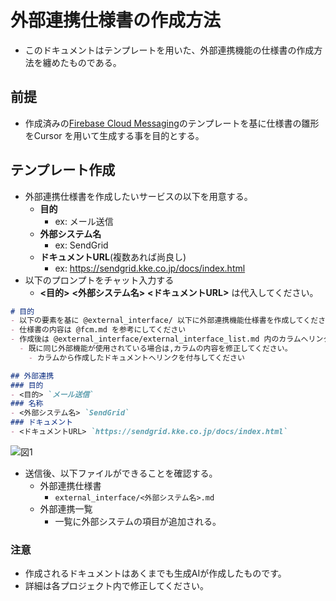 # 外部連携仕様書の作成方法

- このドキュメントはテンプレートを用いた、外部連携機能の仕様書の作成方法を纏めたものである。

## 前提

- 作成済みの[Firebase Cloud Messaging]のテンプレートを基に仕様書の雛形をCursor を用いて生成する事を目的とする。

## テンプレート作成

- 外部連携仕様書を作成したいサービスの以下を用意する。
  - **目的**
    - ex: メール送信
  - **外部システム名**
    - ex: SendGrid
  - **ドキュメントURL**(複数あれば尚良し)
    - ex: <https://sendgrid.kke.co.jp/docs/index.html>
- 以下のプロンプトをチャット入力する
  - **<目的>** **<外部システム名>** **<ドキュメントURL>** は代入してください。

```md
# 目的
- 以下の要素を基に @external_interface/ 以下に外部連携機能仕様書を作成してください
- 仕様書の内容は @fcm.md を参考にしてください
- 作成後は @external_interface/external_interface_list.md 内のカラムへリンクを含め記入してください。
  - 既に同じ外部機能が使用されている場合は,カラムの内容を修正してください。
    - カラムから作成したドキュメントへリンクを付与してください

## 外部連携
### 目的
- <目的> `メール送信`
### 名称
- <外部システム名> `SendGrid`
### ドキュメント
- <ドキュメントURL> `https://sendgrid.kke.co.jp/docs/index.html`
```

![図1](https://github.com/user-attachments/assets/b0454181-c8a6-4cc3-8197-9912ea177b56)

- 送信後、以下ファイルができることを確認する。
  - 外部連携仕様書
    - `external_interface/<外部システム名>.md`
  - 外部連携一覧
    - 一覧に外部システムの項目が追加される。

### 注意

- 作成されるドキュメントはあくまでも生成AIが作成したものです。
- 詳細は各プロジェクト内で修正してください。

<!-- Links -->

[Firebase Cloud Messaging]: fcm.md
